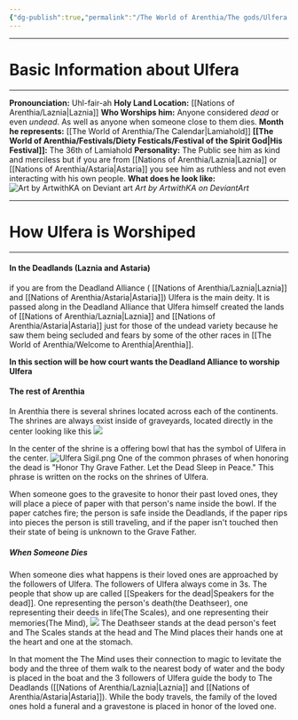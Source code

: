 ```yaml
---
{"dg-publish":true,"permalink":"/The World of Arenthia/The gods/Ulfera the Grave Father/","tags":["Diety","Spirit","Death"]}
---
```


---

# Basic Information about Ulfera
----
**Pronounciation:** Uhl-fair-ah
**Holy Land Location:** [[Nations of Arenthia/Laznia\|Laznia]]
**Who Worships him:** Anyone considered *dead* or even *undead*. As well as anyone when someone close to them dies.
**Month he represents:** [[The World of Arenthia/The Calendar\|Lamiahold]]
**[[The World of Arenthia/Festivals/Diety Festicals/Festival of the Spirit God\|His Festival]]:** The 36th of Lamiahold
**Personality:** The Public see him as kind and merciless but if you are from [[Nations of Arenthia/Laznia\|Laznia]] or [[Nations of Arenthia/Astaria\|Astaria]] you see him as ruthless and not even interacting with his own people. 
**What does he look like:** ![Art by ArtwithKA on Deviant art](https://images-wixmp-ed30a86b8c4ca887773594c2.wixmp.com/f/c686ff21-aee9-4e62-be30-284e4365b693/dhimsj4-a554b6b5-3b7c-4770-8cec-999afe769eb0.jpg?token=eyJ0eXAiOiJKV1QiLCJhbGciOiJIUzI1NiJ9.eyJzdWIiOiJ1cm46YXBwOjdlMGQxODg5ODIyNjQzNzNhNWYwZDQxNWVhMGQyNmUwIiwiaXNzIjoidXJuOmFwcDo3ZTBkMTg4OTgyMjY0MzczYTVmMGQ0MTVlYTBkMjZlMCIsIm9iaiI6W1t7InBhdGgiOiJcL2ZcL2M2ODZmZjIxLWFlZTktNGU2Mi1iZTMwLTI4NGU0MzY1YjY5M1wvZGhpbXNqNC1hNTU0YjZiNS0zYjdjLTQ3NzAtOGNlYy05OTlhZmU3NjllYjAuanBnIn1dXSwiYXVkIjpbInVybjpzZXJ2aWNlOmZpbGUuZG93bmxvYWQiXX0.whQeR909fWIWgVxMh_fWjI27dLdm4f4_VYYFNDQHavo)
*Art by ArtwithKA on DeviantArt*

---

# How Ulfera is Worshiped
---
#### In the Deadlands (Laznia and Astaria)
 if you are from the Deadland Alliance ( [[Nations of Arenthia/Laznia\|Laznia]] and [[Nations of Arenthia/Astaria\|Astaria]]) Ulfera is the main deity. It is passed along in the Deadland Alliance that Ulfera himself created the lands of [[Nations of Arenthia/Laznia\|Laznia]] and [[Nations of Arenthia/Astaria\|Astaria]] just for those of the undead variety because he saw them being secluded and fears by some of the other races in [[The World of Arenthia/Welcome to Arenthia\|Arenthia]].

**In this section will be how court wants the Deadland Alliance to worship Ulfera**

#### The rest of Arenthia
In Arenthia there is several shrines located across each of the continents. The shrines are always exist inside of graveyards, located directly in the center looking like this 
![](https://imgcdn.stablediffusionweb.com/2024/3/17/c3298063-d6f9-40a3-a937-01cdac820b43.jpg)

In the center of the shrine is a offering bowl that has the symbol of Ulfera in the center. 
![Ulfera Sigil.png](/img/user/Images/Ulfera%20Sigil.png)
One of the common phrases of when honoring the dead is "Honor Thy Grave Father. Let the Dead Sleep in Peace." This phrase is written on the rocks on the shrines of Ulfera.

When someone goes to the gravesite to honor their past loved ones, they will place a piece of paper with that person's name inside the bowl. If the paper catches fire; the person is safe inside the Deadlands, if the paper rips into pieces the person is still traveling, and if the paper isn't touched then their state of being is unknown to the Grave Father. 

##### When Someone Dies
When someone dies what happens is their loved ones are approached by the followers of Ulfera. The followers of Ulfera always come in 3s. The people that show up are called [[Speakers for the dead\|Speakers for the dead]].  One representing the person's death(the Deathseer), one representing their deeds in life(The Scales), and one representing their memories(The Mind), 
![](https://imgcdn.stablediffusionweb.com/2024/4/18/30b6d836-d66f-49de-adc3-84ac5bc175f3.jpg)
The Deathseer stands at the dead person's feet and The Scales stands at the head and The Mind places their hands one at the heart and one at the stomach.

In that moment the The Mind uses their connection to magic to levitate the body and the three of them walk to the nearest body of water and the body is placed in the boat and the 3 followers of Ulfera guide the body to The Deadlands ([[Nations of Arenthia/Laznia\|Laznia]] and [[Nations of Arenthia/Astaria\|Astaria]]). While the body travels, the family of the loved ones hold a funeral and a gravestone is placed in honor of the loved one.